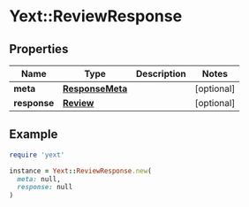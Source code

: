 # Yext::ReviewResponse

## Properties

| Name | Type | Description | Notes |
| ---- | ---- | ----------- | ----- |
| **meta** | [**ResponseMeta**](ResponseMeta.md) |  | [optional] |
| **response** | [**Review**](Review.md) |  | [optional] |

## Example

```ruby
require 'yext'

instance = Yext::ReviewResponse.new(
  meta: null,
  response: null
)
```

